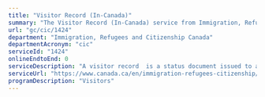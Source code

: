 ```yaml
---
title: "Visitor Record (In-Canada)"
summary: "The Visitor Record (In-Canada) service from Immigration, Refugees and Citizenship Canada is not available end-to-end online, according to the GC Service Inventory."
url: "gc/cic/1424"
department: "Immigration, Refugees and Citizenship Canada"
departmentAcronym: "cic"
serviceId: "1424"
onlineEndtoEnd: 0
serviceDescription: "A visitor record  is a status document issued to a foreign national either at a port of entry by the Canada Border Services Agency or within Canada by Immigration, Refugees and Citizenship Canada for a specified duration of stay.  If an officer believes that a foreign national's length of stay should be limited to a period of less than six months, or extended past  a period of six months, a visitor record is issued. Temporary residents can apply to extend their stay in Canada and if their application is approved then a Visitor Record will be issued."
serviceUrl: "https://www.canada.ca/en/immigration-refugees-citizenship/corporate/publications-manuals/operational-bulletins-manuals/temporary-residents/visitors/visitor-record.html"
programDescription: "Visitors"
---
```

